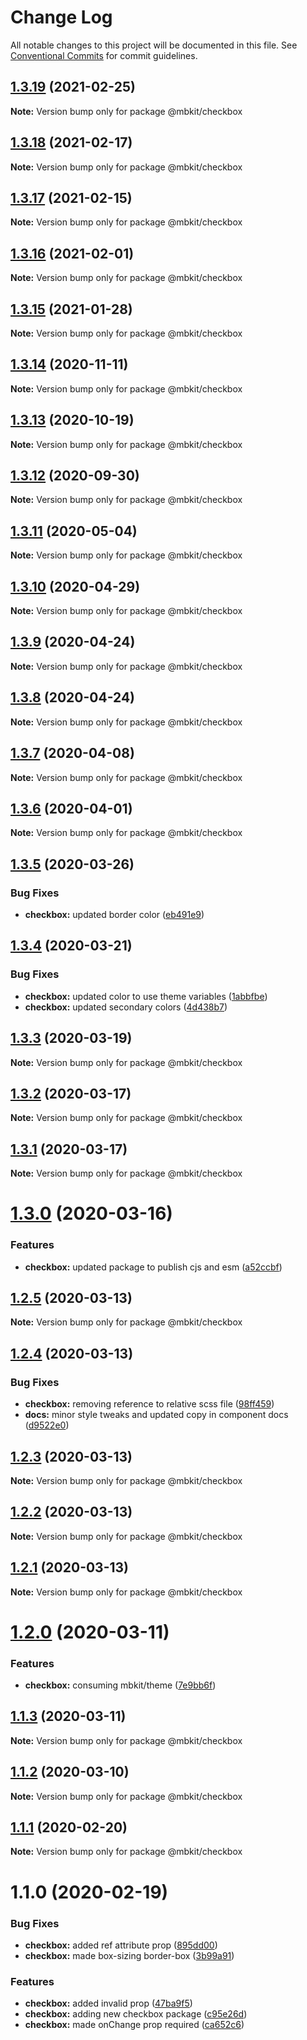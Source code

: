 # Change Log

All notable changes to this project will be documented in this file.
See [Conventional Commits](https://conventionalcommits.org) for commit guidelines.

## [1.3.19](https://github.com/mindbody/mbkit/compare/@mbkit/checkbox@1.3.18...@mbkit/checkbox@1.3.19) (2021-02-25)

**Note:** Version bump only for package @mbkit/checkbox





## [1.3.18](https://github.com/mindbody/mbkit/compare/@mbkit/checkbox@1.3.17...@mbkit/checkbox@1.3.18) (2021-02-17)

**Note:** Version bump only for package @mbkit/checkbox





## [1.3.17](https://github.com/mindbody/mbkit/compare/@mbkit/checkbox@1.3.16...@mbkit/checkbox@1.3.17) (2021-02-15)

**Note:** Version bump only for package @mbkit/checkbox





## [1.3.16](https://github.com/mindbody/mbkit/compare/@mbkit/checkbox@1.3.14...@mbkit/checkbox@1.3.16) (2021-02-01)

**Note:** Version bump only for package @mbkit/checkbox





## [1.3.15](https://github.com/mindbody/mbkit/compare/@mbkit/checkbox@1.3.14...@mbkit/checkbox@1.3.15) (2021-01-28)

**Note:** Version bump only for package @mbkit/checkbox





## [1.3.14](https://github.com/mindbody/mbkit/compare/@mbkit/checkbox@1.3.13...@mbkit/checkbox@1.3.14) (2020-11-11)

**Note:** Version bump only for package @mbkit/checkbox





## [1.3.13](https://github.com/mindbody/mbkit/compare/@mbkit/checkbox@1.3.13...@mbkit/checkbox@1.3.13) (2020-10-19)

**Note:** Version bump only for package @mbkit/checkbox





## [1.3.12](https://github.com/mindbody/mbkit/compare/@mbkit/checkbox@1.3.11...@mbkit/checkbox@1.3.12) (2020-09-30)

**Note:** Version bump only for package @mbkit/checkbox





## [1.3.11](https://github.com/mindbody/design-system/compare/@mbkit/checkbox@1.3.10...@mbkit/checkbox@1.3.11) (2020-05-04)

**Note:** Version bump only for package @mbkit/checkbox





## [1.3.10](https://github.com/mindbody/design-system/compare/@mbkit/checkbox@1.3.9...@mbkit/checkbox@1.3.10) (2020-04-29)

**Note:** Version bump only for package @mbkit/checkbox





## [1.3.9](https://github.com/mindbody/design-system/compare/@mbkit/checkbox@1.3.7...@mbkit/checkbox@1.3.9) (2020-04-24)

**Note:** Version bump only for package @mbkit/checkbox





## [1.3.8](https://github.com/mindbody/design-system/compare/@mbkit/checkbox@1.3.7...@mbkit/checkbox@1.3.8) (2020-04-24)

**Note:** Version bump only for package @mbkit/checkbox





## [1.3.7](https://github.com/mindbody/mbkit/compare/@mbkit/checkbox@1.3.6...@mbkit/checkbox@1.3.7) (2020-04-08)

**Note:** Version bump only for package @mbkit/checkbox





## [1.3.6](https://github.com/mindbody/design-system/compare/@mbkit/checkbox@1.3.5...@mbkit/checkbox@1.3.6) (2020-04-01)

**Note:** Version bump only for package @mbkit/checkbox





## [1.3.5](https://github.com/mindbody/design-system/compare/@mbkit/checkbox@1.3.4...@mbkit/checkbox@1.3.5) (2020-03-26)


### Bug Fixes

* **checkbox:** updated border color ([eb491e9](https://github.com/mindbody/design-system/commit/eb491e9eb5dfca14663041e134844331fa9a3e6b))





## [1.3.4](https://github.com/mindbody/design-system/compare/@mbkit/checkbox@1.3.3...@mbkit/checkbox@1.3.4) (2020-03-21)


### Bug Fixes

* **checkbox:** updated color to use theme variables ([1abbfbe](https://github.com/mindbody/design-system/commit/1abbfbe12e368411a007628f635e2aea58ba63dd))
* **checkbox:** updated secondary colors ([4d438b7](https://github.com/mindbody/design-system/commit/4d438b7a27b47168c06f431e34d4320b9904380f))





## [1.3.3](https://github.com/mindbody/design-system/compare/@mbkit/checkbox@1.3.2...@mbkit/checkbox@1.3.3) (2020-03-19)

**Note:** Version bump only for package @mbkit/checkbox





## [1.3.2](https://github.com/mindbody/mbkit/compare/@mbkit/checkbox@1.3.1...@mbkit/checkbox@1.3.2) (2020-03-17)

**Note:** Version bump only for package @mbkit/checkbox





## [1.3.1](https://github.com/mindbody/design-system/compare/@mbkit/checkbox@1.3.0...@mbkit/checkbox@1.3.1) (2020-03-17)

**Note:** Version bump only for package @mbkit/checkbox





# [1.3.0](https://github.com/mindbody/design-system/compare/@mbkit/checkbox@1.2.5...@mbkit/checkbox@1.3.0) (2020-03-16)


### Features

* **checkbox:** updated package to publish cjs and esm ([a52ccbf](https://github.com/mindbody/design-system/commit/a52ccbf7331767a4a823be0dff8946f11c47bcd8))





## [1.2.5](https://github.com/mindbody/design-system/compare/@mbkit/checkbox@1.2.4...@mbkit/checkbox@1.2.5) (2020-03-13)

**Note:** Version bump only for package @mbkit/checkbox





## [1.2.4](https://github.com/mindbody/design-system/compare/@mbkit/checkbox@1.2.3...@mbkit/checkbox@1.2.4) (2020-03-13)


### Bug Fixes

* **checkbox:** removing reference to relative scss file ([98ff459](https://github.com/mindbody/design-system/commit/98ff4590ac12ef500f2e4e8b4d70c88c9fa9266d))
* **docs:** minor style tweaks and updated copy in component docs ([d9522e0](https://github.com/mindbody/design-system/commit/d9522e0f1470800e3103793208e24a84739a5888))





## [1.2.3](https://github.com/mindbody/design-system/compare/@mbkit/checkbox@1.2.2...@mbkit/checkbox@1.2.3) (2020-03-13)

**Note:** Version bump only for package @mbkit/checkbox





## [1.2.2](https://github.com/mindbody/design-system/compare/@mbkit/checkbox@1.2.1...@mbkit/checkbox@1.2.2) (2020-03-13)

**Note:** Version bump only for package @mbkit/checkbox





## [1.2.1](https://github.com/mindbody/design-system/compare/@mbkit/checkbox@1.2.0...@mbkit/checkbox@1.2.1) (2020-03-13)

**Note:** Version bump only for package @mbkit/checkbox





# [1.2.0](https://github.com/mindbody/design-system/compare/@mbkit/checkbox@1.1.3...@mbkit/checkbox@1.2.0) (2020-03-11)


### Features

* **checkbox:** consuming mbkit/theme ([7e9bb6f](https://github.com/mindbody/design-system/commit/7e9bb6fbc9601ae2a52292b40855fcc1725aa9c5))





## [1.1.3](https://github.com/mindbody/design-system/compare/@mbkit/checkbox@1.1.2...@mbkit/checkbox@1.1.3) (2020-03-11)

**Note:** Version bump only for package @mbkit/checkbox





## [1.1.2](https://github.com/mindbody/design-system/compare/@mbkit/checkbox@1.1.1...@mbkit/checkbox@1.1.2) (2020-03-10)

**Note:** Version bump only for package @mbkit/checkbox





## [1.1.1](https://github.com/mindbody/design-system/compare/@mbkit/checkbox@1.1.0...@mbkit/checkbox@1.1.1) (2020-02-20)

**Note:** Version bump only for package @mbkit/checkbox





# 1.1.0 (2020-02-19)


### Bug Fixes

* **checkbox:** added ref attribute prop ([895dd00](https://github.com/mindbody/design-system/commit/895dd00bec6b4195ca142087cce7c1470b819095))
* **checkbox:** made box-sizing border-box ([3b99a91](https://github.com/mindbody/design-system/commit/3b99a91d60448f763ac11efd4194d06b75b667cb))


### Features

* **checkbox:** added invalid prop ([47ba9f5](https://github.com/mindbody/design-system/commit/47ba9f597fcc4f149a4eb3f6c1052fc8665ba396))
* **checkbox:** adding new checkbox package ([c95e26d](https://github.com/mindbody/design-system/commit/c95e26d9ab9a3ce31b09ed721306c8e0dadc6608))
* **checkbox:** made onChange prop required ([ca652c6](https://github.com/mindbody/design-system/commit/ca652c6f6f758d52c8585df3af7ead31d4b363d9))
